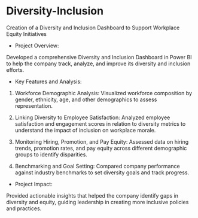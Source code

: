 # Diversity-Inclusion

Creation of a Diversity and Inclusion Dashboard to Support Workplace Equity Initiatives

* Project Overview:

Developed a comprehensive Diversity and Inclusion Dashboard in Power BI to help the company track, analyze, and improve its diversity and inclusion efforts.

* Key Features and Analysis:

1. Workforce Demographic Analysis: Visualized workforce composition by gender, ethnicity, age, and other demographics to assess representation.

2. Linking Diversity to Employee Satisfaction: Analyzed employee satisfaction and engagement scores in relation to diversity metrics to understand the impact of inclusion on workplace morale.
3. Monitoring Hiring, Promotion, and Pay Equity: Assessed data on hiring trends, promotion rates, and pay equity across different demographic groups to identify disparities.
4. Benchmarking and Goal Setting: Compared company performance against industry benchmarks to set diversity goals and track progress.

* Project Impact:

Provided actionable insights that helped the company identify gaps in diversity and equity, guiding leadership in creating more inclusive policies and practices.
